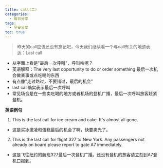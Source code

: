 ```yaml
---
title: call(二)
categories:
  - 每日分享
tags:
  - 早安分享
toc: true 
---
```


> 昨天的call应该还没有忘记吧，今天我们继续看一个与call有关的地道表达：Last call

* 从字面上看是"最后一次呼叫"，呼叫啥呢？
* 英语解释：The very last opportunity to do or order something 最后一次机会做某事或点吃喝的东西
* 有点像"走过路过，不要错过，最后的机会"
* last call确实表示最后一次呼叫
* 常见场合是在一些卖吃喝的地方或者机场的登机广播，最后一次呼叫旅客赶紧登机。


**英语例句**

1. This is the last call for ice cream and cake. It's almost all gone.

* 这是买冰激凌和蛋糕最后的机会了啊，快要卖光了。

2. This is the last call for flight 327 to New York. Any passengers not already on board please report to gate A7 immediately.

* 这是飞往纽约的航班327最后一次登机广播。还没有登机的旅客请立刻到A7登机口报到。